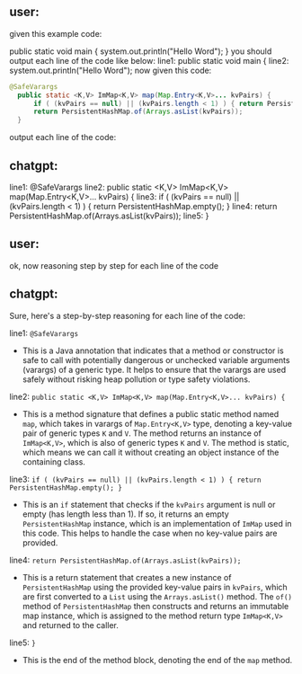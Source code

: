 

## user: 

given this example code: 

 public static void main { 
  system.out.println("Hello Word"); 
 } 
 you should output each line of the code like below: 
 line1: public static void main { 
  line2:      system.out.println("Hello Word");
 now given this code: 
  ```java
@SafeVarargs
    public static <K,V> ImMap<K,V> map(Map.Entry<K,V>... kvPairs) {
        if ( (kvPairs == null) || (kvPairs.length < 1) ) { return PersistentHashMap.empty(); }
        return PersistentHashMap.of(Arrays.asList(kvPairs));
    }
```

  output each line of the code:

## chatgpt: 

line1: @SafeVarargs
line2: public static <K,V> ImMap<K,V> map(Map.Entry<K,V>... kvPairs) {
line3:     if ( (kvPairs == null) || (kvPairs.length < 1) ) { return PersistentHashMap.empty(); }
line4:     return PersistentHashMap.of(Arrays.asList(kvPairs));
line5: }

## user: 

ok, now reasoning step by step for each line of the code

## chatgpt: 

Sure, here's a step-by-step reasoning for each line of the code:

line1: `@SafeVarargs`
- This is a Java annotation that indicates that a method or constructor is safe to call with potentially dangerous or unchecked variable arguments (varargs) of a generic type. It helps to ensure that the varargs are used safely without risking heap pollution or type safety violations.

line2: `public static <K,V> ImMap<K,V> map(Map.Entry<K,V>... kvPairs) {`
- This is a method signature that defines a public static method named `map`, which takes in varargs of `Map.Entry<K,V>` type, denoting a key-value pair of generic types `K` and `V`. The method returns an instance of `ImMap<K,V>`, which is also of generic types `K` and `V`. The method is static, which means we can call it without creating an object instance of the containing class.

line3: `if ( (kvPairs == null) || (kvPairs.length < 1) ) { return PersistentHashMap.empty(); }`
- This is an `if` statement that checks if the `kvPairs` argument is null or empty (has length less than 1). If so, it returns an empty `PersistentHashMap` instance, which is an implementation of `ImMap` used in this code. This helps to handle the case when no key-value pairs are provided.

line4: `return PersistentHashMap.of(Arrays.asList(kvPairs));`
- This is a return statement that creates a new instance of `PersistentHashMap` using the provided key-value pairs in `kvPairs`, which are first converted to a `List` using the `Arrays.asList()` method. The `of()` method of `PersistentHashMap` then constructs and returns an immutable map instance, which is assigned to the method return type `ImMap<K,V>` and returned to the caller.

line5: `}`
- This is the end of the method block, denoting the end of the `map` method.